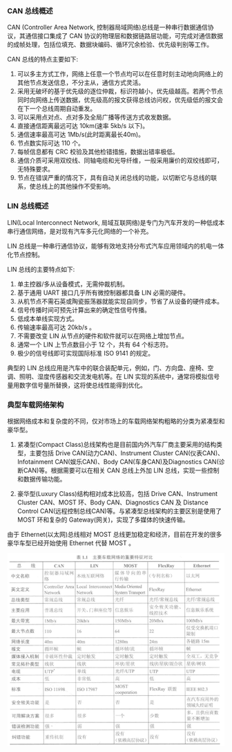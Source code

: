 
### CAN 总线概述

CAN (Controller Area Network, 控制器局域网络)总线是一种串行数据通信协议，其通信接口集成了 CAN 协议的物理层和数据链路层功能，可完成对通信数据的成帧处理，包括位填充、数据块编码、循环冗余检验、优先级判别等工作。

CAN 总线的特点主要如下:
1. 可以多主方式工作，网络上任意一个节点均可以在任意时刻主动地向网络上的其他节点发送信息，不分主从，通信方式灵活。
2. 采用无破坏的基于优先级的逐位仲裁，标识符越小，优先级越高。若两个节点同时向网络上传送数据，优先级高的报文获得总线访问权，优先级低的报文会在下一个总线周期自动重发。
3. 可以采用点对点、点对多及全局广播等传送方式收发数据。
4. 直接通信距离最远可达 10km(速率 5kb/s 以下)。
5. 通信速率最高可达 1Mb/s(此时距离最长40m)。
6. 节点数实际可达 110 个。
7. 每帧信息都有 CRC 校验及其他检错措施，数据出错率极低。
8. 通信介质可采用双绞线、同轴电缆和光导纤维，一般采用廉价的双绞线即可，无特殊要求。
9. 节点在错误严重的情况下，具有自动关闭总线的功能，以切断它与总线的联系，使总线上的其他操作不受影响。

### LIN 总线概述

LIN(Local Interconnect Network, 局域互联网络)是专门为汽车开发的一种低成本串行通信网络，是对现有汽车多元化网络的一个补充。

LIN 总线是一种串行通信协议，能够有效地支持分布式汽车应用领域内的机电一体化节点控制。

LIN 总线的主要特点如下:
1. 单主控器/多从设备模式，无需仲裁机制。
2. 基于通用 UART 接口几乎所有微控制器都具备 LIN 必需的硬件。
3. 从机节点不需石英或陶瓷振荡器就能实现自同步，节省了从设备的硬件成本。
4. 信号传播时间可预先计算出来的确定性信号传播。
5. 低成本单线实现方式。
6. 传输速率最高可达 20kb/s 。
7. 不需要改变 LIN 从节点的硬件和软件就可以在网络上增加节点。
8. 通常一个 LIN 上节点数目小于 12 个，共有 64 个标志符。
9. 极少的信号线即可实现国际标准 ISO 9141 的规定。

典型的 LIN 总线应用是汽车中的联合装配单元，例如，门、方向盘、座椅、空调、照明、湿度传感器和交流发电机等。在 LIN 实现的系统中，通常将模拟信号量用数字信号量所替换，这将使总线性能得到优化。


### 典型车载网络架构

根据网络成本和复杂度的不同，仅对市场上的车载网络架构粗略的分类为紧凑型和豪华型。

1. 紧凑型(Compact Class)总线架构也是目前国内外汽车厂商主要采用的结构类型，主要包括 Drive CAN(动力CAN)、Instrument Cluster CAN(仪表CAN)、Infotainment CAN(娱乐CAN)、Body CAN(车身CAN)及Diagnostics CAN(诊断CAN)等。根据需要可以在相关 CAN 总线上外加 LIN 总线，实现一些控制和数据传输功能。

2. 豪华型(Luxury Class)结构相对成本比较高，包括 Drive CAN、Instrument Cluster CAN、MOST 环、Body CAN、Diagnostics CAN 及 Distance Control CAN(远程控制总线CAN)等。与紧凑型总线架构的主要区别是使用了 MOST 环和复杂的 Gateway(网关)，实现了多媒体的快速传输。

由于 Ethernet(以太网)总线相对 MOST 总线更加稳定和经济，目前在开发的很多豪华车型已经开始使用 Ethernet 代替 MOST 。

![车载网络概述](img/01_车载网络对比.png)
